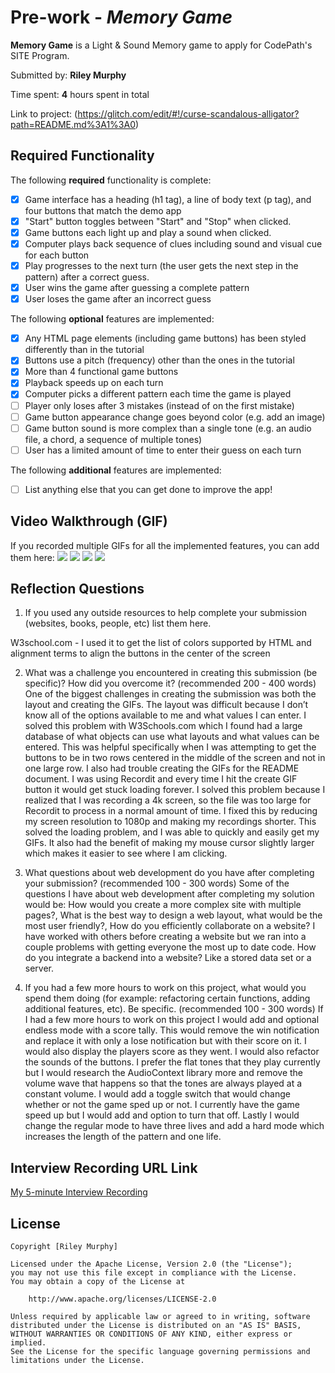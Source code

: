 # Pre-work - *Memory Game*

**Memory Game** is a Light & Sound Memory game to apply for CodePath's SITE Program. 

Submitted by: **Riley Murphy**

Time spent: **4** hours spent in total

Link to project: (https://glitch.com/edit/#!/curse-scandalous-alligator?path=README.md%3A1%3A0)

## Required Functionality

The following **required** functionality is complete:

* [x] Game interface has a heading (h1 tag), a line of body text (p tag), and four buttons that match the demo app
* [x] "Start" button toggles between "Start" and "Stop" when clicked. 
* [x] Game buttons each light up and play a sound when clicked. 
* [x] Computer plays back sequence of clues including sound and visual cue for each button
* [x] Play progresses to the next turn (the user gets the next step in the pattern) after a correct guess. 
* [x] User wins the game after guessing a complete pattern
* [x] User loses the game after an incorrect guess

The following **optional** features are implemented:

* [x] Any HTML page elements (including game buttons) has been styled differently than in the tutorial
* [x] Buttons use a pitch (frequency) other than the ones in the tutorial
* [x] More than 4 functional game buttons
* [x] Playback speeds up on each turn
* [x] Computer picks a different pattern each time the game is played
* [ ] Player only loses after 3 mistakes (instead of on the first mistake)
* [ ] Game button appearance change goes beyond color (e.g. add an image)
* [ ] Game button sound is more complex than a single tone (e.g. an audio file, a chord, a sequence of multiple tones)
* [ ] User has a limited amount of time to enter their guess on each turn

The following **additional** features are implemented:

- [ ] List anything else that you can get done to improve the app!

## Video Walkthrough (GIF)

If you recorded multiple GIFs for all the implemented features, you can add them here:
![](http://g.recordit.co/fMOctL1MQj.gif)
![](http://g.recordit.co/9bB2LhXt5K.gif)
![](http://g.recordit.co/aAwfpUiCdV.gif)
![](gif4-link-here)

## Reflection Questions
1. If you used any outside resources to help complete your submission (websites, books, people, etc) list them here. 

W3school.com - I used it to get the list of colors supported by HTML and alignment terms to align the buttons in the center of the screen

2. What was a challenge you encountered in creating this submission (be specific)? How did you overcome it? (recommended 200 - 400 words) 
One of the biggest challenges in creating the submission was both the layout and creating the GIFs. The layout was difficult because I don’t know all of the options available to me and what values I can enter. I solved this problem with W3Schools.com which I found had a large database of what objects can use what layouts and what values can be entered. This was helpful specifically when I was attempting to get the buttons to be in two rows centered in the middle of the screen and not in one large row. I also had trouble creating the GIFs for the README document. I was using Recordit and every time I hit the create GIF button it would get stuck loading forever. I solved this problem because I realized that I was recording a 4k screen, so the file was too large for Recordit to process in a normal amount of time. I fixed this by reducing my screen resolution to 1080p and making my recordings shorter. This solved the loading problem, and I was able to quickly and easily get my GIFs. It also had the benefit of making my mouse cursor slightly larger which makes it easier to see where I am clicking.

3. What questions about web development do you have after completing your submission? (recommended 100 - 300 words) 
Some of the questions I have about web development after completing my solution would be: How would you create a more complex site with multiple pages?, What is the best way to design a web layout, what would be the most user friendly?, How do you efficiently collaborate on a website? I have worked with others before creating a website but we ran into a couple problems with getting everyone the most up to date code. How do you integrate a backend into a website? Like a stored data set or a server.

4. If you had a few more hours to work on this project, what would you spend them doing (for example: refactoring certain functions, adding additional features, etc). Be specific. (recommended 100 - 300 words) 
If I had a few more hours to work on this project I would add and optional endless mode with a score tally. This would remove the win notification and replace it with only a lose notification but with their score on it. I would also display the players score as they went. I would also refactor the sounds of the buttons. I prefer the flat tones that they play currently but I would research the AudioContext library more and remove the volume wave that happens so that the tones are always played at a constant volume. I would add a toggle switch that would change whether or not the game sped up or not. I currently have the game speed up but I would add and option to turn that off. Lastly I would change the regular mode to have three lives and add a hard mode which increases the length of the pattern and one life.



## Interview Recording URL Link

[My 5-minute Interview Recording](your-link-here)


## License

    Copyright [Riley Murphy]

    Licensed under the Apache License, Version 2.0 (the "License");
    you may not use this file except in compliance with the License.
    You may obtain a copy of the License at

        http://www.apache.org/licenses/LICENSE-2.0

    Unless required by applicable law or agreed to in writing, software
    distributed under the License is distributed on an "AS IS" BASIS,
    WITHOUT WARRANTIES OR CONDITIONS OF ANY KIND, either express or implied.
    See the License for the specific language governing permissions and
    limitations under the License.
